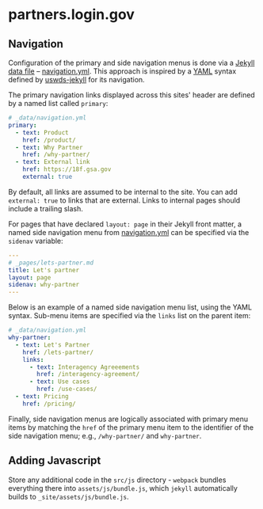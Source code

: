 # partners.login.gov

## Navigation

Configuration of the primary and side navigation menus is done via a [Jekyll
data file](https://jekyllrb.com/docs/datafiles/) –
[navigation.yml](_data/navigation.yml). This approach is inspired by a
[YAML](https://yaml.org/) syntax defined by
[uswds-jekyll](https://github.com/18F/uswds-jekyll) for its navigation.

The primary navigation links displayed across this sites' header are defined by
a named list called `primary`:

```yml
# _data/navigation.yml
primary:
  - text: Product
    href: /product/
  - text: Why Partner
    href: /why-partner/
  - text: External link
    href: https://18f.gsa.gov
    external: true
```

By default, all links are assumed to be internal to the site. You can add
`external: true` to links that are external. Links to internal pages should
include a trailing slash.

For pages that have declared `layout: page` in their Jekyll front matter, a
named side navigation menu from [navigation.yml](_data/navigation.yml) can be
specified via the `sidenav` variable:

```yml
---
# _pages/lets-partner.md
title: Let's partner
layout: page
sidenav: why-partner
---
```

Below is an example of a named side navigation menu list, using the YAML syntax.
Sub-menu items are specified via the `links` list on the parent item:

```yml
# _data/navigation.yml
why-partner:
  - text: Let's Partner
    href: /lets-partner/
    links:
      - text: Interagency Agreeements
        href: /interagency-agreement/
      - text: Use cases
        href: /use-cases/
  - text: Pricing
    href: /pricing/
```

Finally, side navigation menus are logically associated with primary menu items
by matching the `href` of the primary menu item to the identifier of the side
navigation menu; e.g., `/why-partner/` and `why-partner`.

## Adding Javascript

Store any additional code in the `src/js` directory - `webpack` bundles everything
there into `assets/js/bundle.js`, which `jekyll` automatically builds to
`_site/assets/js/bundle.js`.
